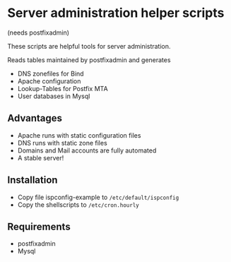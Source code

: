 Server administration helper scripts
====================================
(needs postfixadmin)

These scripts are helpful tools for server administration.

Reads tables maintained by postfixadmin and generates
- DNS zonefiles for Bind
- Apache configuration
- Lookup-Tables for Postfix MTA
- User databases in Mysql

Advantages
----------

- Apache runs with static configuration files
- DNS runs with static zone files
- Domains and Mail accounts are fully automated
- A stable server!


Installation
------------

- Copy file ispconfig-example to `/etc/default/ispconfig`
- Copy the shellscripts to `/etc/cron.hourly`
    

Requirements
-----
- postfixadmin
- Mysql

